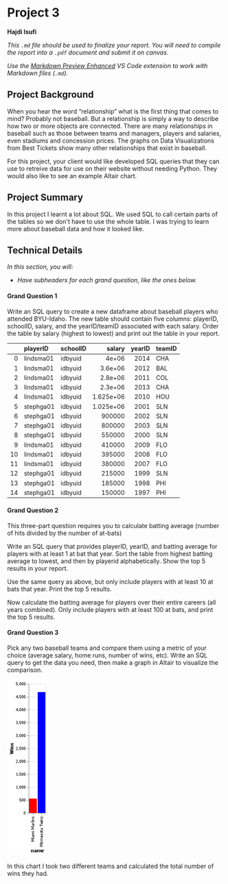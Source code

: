 # Project 3

__Hajdi Isufi__

_This `.md` file should be used to finalize your report. You will need to compile the report into a `.pdf` document and submit it on canvas._

_Use the [Markdown Preview Enhanced](https://marketplace.visualstudio.com/items?itemName=shd101wyy.markdown-preview-enhanced) VS Code extension to work with Markdown files (`.md`)._

## Project Background

When you hear the word “relationship” what is the first thing that comes to mind? Probably not baseball. But a relationship is simply a way to describe how two or more objects are connected. There are many relationships in baseball such as those between teams and managers, players and salaries, even stadiums and concession prices. The graphs on Data Visualizations from Best Tickets show many other relationships that exist in baseball.

For this project, your client would like developed SQL queries that they can use to retreive data for use on their website without needing Python. They would also like to see an example Altair chart.

## Project Summary

In this project I learnt a lot about SQL. We used SQL to call certain parts of the tables so we don't have to use the whole table. I was trying to learn more about baseball data and how it looked like.

## Technical Details

_In this section, you will:_

- _Have subheaders for each grand question, like the ones below._

#### Grand Question 1
Write an SQL query to create a new dataframe about baseball players who attended BYU-Idaho. The new table should contain five columns: playerID, schoolID, salary, and the yearID/teamID associated with each salary. Order the table by salary (highest to lowest) and print out the table in your report.

|    | playerID   | schoolID   |         salary |   yearID | teamID   |
|---:|:-----------|:-----------|---------------:|---------:|:---------|
|  0 | lindsma01  | idbyuid    |      4e+06     |     2014 | CHA      |
|  1 | lindsma01  | idbyuid    |      3.6e+06   |     2012 | BAL      |
|  2 | lindsma01  | idbyuid    |      2.8e+06   |     2011 | COL      |
|  3 | lindsma01  | idbyuid    |      2.3e+06   |     2013 | CHA      |
|  4 | lindsma01  | idbyuid    |      1.625e+06 |     2010 | HOU      |
|  5 | stephga01  | idbyuid    |      1.025e+06 |     2001 | SLN      |
|  6 | stephga01  | idbyuid    | 900000         |     2002 | SLN      |
|  7 | stephga01  | idbyuid    | 800000         |     2003 | SLN      |
|  8 | stephga01  | idbyuid    | 550000         |     2000 | SLN      |
|  9 | lindsma01  | idbyuid    | 410000         |     2009 | FLO      |
| 10 | lindsma01  | idbyuid    | 395000         |     2008 | FLO      |
| 11 | lindsma01  | idbyuid    | 380000         |     2007 | FLO      |
| 12 | stephga01  | idbyuid    | 215000         |     1999 | SLN      |
| 13 | stephga01  | idbyuid    | 185000         |     1998 | PHI      |
| 14 | stephga01  | idbyuid    | 150000         |     1997 | PHI      |



#### Grand Question 2

This three-part question requires you to calculate batting average (number of hits divided by the number of at-bats)

Write an SQL query that provides playerID, yearID, and batting average for players with at least 1 at bat that year. Sort the table from highest batting average to lowest, and then by playerid alphabetically. Show the top 5 results in your report.

Use the same query as above, but only include players with at least 10 at bats that year. Print the top 5 results.


Now calculate the batting average for players over their entire careers (all years combined). Only include players with at least 100 at bats, and print the top 5 results.

#### Grand Question 3

Pick any two baseball teams and compare them using a metric of your choice (average salary, home runs, number of wins, etc). Write an SQL query to get the data you need, then make a graph in Altair to visualize the comparison.

![](project3_chart.png)

In this chart I took two different teams and calculated the total number of wins they had.